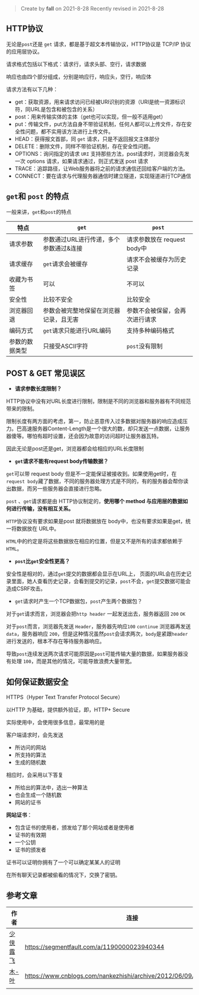 > Create by **fall** on 2021-8-28
> Recently revised in 2021-8-28

## HTTP协议

无论是`post`还是 `get` 请求，都是基于超文本传输协议，HTTP协议是 TCP/IP 协议的应用层协议。

请求格式包括以下格式：请求行，请求头部、空行，请求数据

响应也由四个部分组成，分别是响应行，响应头，空行，响应体

请求方法有以下几种：

- get：获取资源，用来请求访问已经被URI识别的资源（URI是统一资源标识符，同URL是包含和被包含的关系）
- post：用来传输实体的主体（get也可以实现，但一般不适用get）
- put：传输文件，put方法自身不带验证机制，任何人都可以上传文件，存在安全性问题，都不实用该方法进行上传文件。
- HEAD：获得报文首部，同 `get` 请求，只是不返回报文主体部分
- DELETE：删除文件，同样不带验证机制，存在安全性问题。
- OPTIONS：询问指定的请求 `URI` 支持那些方法，post请求时，浏览器会先发一次 options 请求，如果请求通过，则正式发送 post 请求
- TRACE：追踪路径，让Web服务器将之前的请求通信还回给客户端的方法。
- CONNECT：要在请求与代理服务器通信时建立隧道，实现隧道进行TCP通信

## `get`和 `post` 的特点

一般来讲，`get`和`post`的特点

| 特点           | `get`                                  | `post`                         |
| -------------- | -------------------------------------- | ------------------------------ |
| 请求参数       | 参数通过URL进行传递，多个参数通过&连接 | 请求参数放在 request body中    |
| 请求缓存       | `get`请求会被缓存                      | 请求不会被缓存为历史记录       |
| 收藏为书签     | 可以                                   | 不可以                         |
| 安全性         | 比较不安全                             | 比较安全                       |
| 浏览器回退     | 参数会被完整地保留在浏览器记录，且无害 | 参数不会被保留，会再次进行请求 |
| 编码方式       | `get`请求只能进行URL编码               | 支持多种编码格式               |
| 参数的数据类型 | 只接受ASCII字符                        | `post`没有限制                 |

## POST & GET 常见误区

- **请求参数长度限制？**

HTTP协议中没有对URL长度进行限制，限制是不同的浏览器和服务器有不同规范带来的限制。

限制长度有两方面的考虑，第一，防止恶意传入过多数据对服务器的响应造成压力。巴高速服务器Content-Length是一个很大的数，却只发送一点数据，让服务器傻等。哪怕有超时设置，还会因为故意的访问超时让服务器瓦特。

因此无论是post还是get，浏览器都会给相应的URL长度限制

- **`get`请求不能有request body传输数据？**

`get`可以带 request body 但是不一定能保证被接收到。如果使用get时，在`request body`藏了数据，不同的服务器处理方式是不同的，有的服务器会帮你读出数据，而另一些服务器会直接进行忽略。

`post` 、`get`请求都是由 HTTP协议制定的，**使用哪个 method 与应用层的数据如何进行传输，没有相互关系。** 

`HTTP`协议没有要求如果是post 就将数据放在 body中，也没有要求如果是get，统一将数据放在 URL中。

`HTML`中的约定是将这些数据放在相应的位置，但是又不是所有的请求都依赖于`HTML`。

- **`post`比`get`安全性更高？**

安全性是相对的，通过`get`提交的数据都会显示在URL上， 页面的URL会在历史记录里面，她人查看历史记录，会看到提交的记录，`post`不会，`get`提交数据可能会造成CSRF攻击。

- `get`请求时产生一个TCP数据包，`post`产生两个数据包？

对于`get`请求而言，浏览器会把`http header` 一起发送出去，服务器返回 `200` `OK`

对于`post`而言，浏览器先发送 `Header`，服务器先响应`100` `continue` 浏览器再发送 `data`，服务器响应 `200`，但是这种情况虽然`post`会请求两次，`body`是紧跟`header`进行发送的，根本不存在等待服务器响应。

导致`post`连续发送两次请求可能原因是`post`可能传输大量的数据，如果服务器没有处理 `100`，而是其他的情况，可能导致浪费大量带宽。

## 如何保证数据安全

HTTPS（Hyper Text Transfer Protocol Secure）

以HTTP 为基础，提供额外验证，即，HTTP+ Secure

实际使用中，会使用很多信息，最常用的是

客户端请求时，会先发送

- 所访问的网站
- 所支持的算法
- 生成的随机数

相应时，会采用以下答复

- 所给出的算法中，选出一种算法
- 也会生成一个随机数
- 网站的证书

**网站证书**：

- 包含证书的使用者，颁发给了那个网站或者是使用者
- 证书的有效期
- 一个公钥
- 证书的颁发者

证书可以证明你拥有了一个可以确定某某人的证明

在所有聊天记录都被偷看的情况下，交换了密钥。



## 参考文章

| 作者                                                | 连接                                                         |
| --------------------------------------------------- | ------------------------------------------------------------ |
| [少侠露飞](https://segmentfault.com/u/shaoxialufei) | https://segmentfault.com/a/1190000023940344                  |
| [木-叶](https://www.cnblogs.com/nankezhishi/)       | https://www.cnblogs.com/nankezhishi/archive/2012/06/09/getandpost.html |
|                                                     |                                                              |



